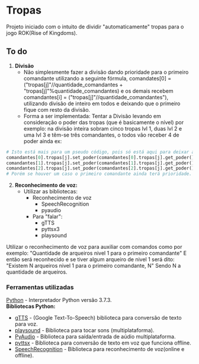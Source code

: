 # Tropas #
Projeto iniciado com o intuito de dividir "automaticamente" tropas para o jogo ROK(Rise of Kingdoms).

## To do ##  
1. **Divisão**
    * Não simplesmente fazer a divisão dando prioridade para o primeiro comandante utilizando a seguinte fórmula, comandates[0] = ("tropas[j]"//quantidade\_comandantes + "tropas[j]"%quantidade\_comandantes) e os demais recebem comandantes[i] = ("tropas[j]"//quantidade\_comandantes"), utilizando divisão de inteiro em todos e deixando que o primeiro fique com resto da divisão. 
    * Forma a ser implementada: Tentar a Divisão levando em consideração o poder das tropas (que é basicamente o nível) por exemplo: na divisão inteira sobram cinco tropas lvl 1, duas lvl 2 e uma lvl 3 e têm-se três comandantes, o todos vão receber 4 de poder ainda ex:
```python
# Isto está mais para um pseudo código, pois só está aqui para deixar a ideia geral
comandantes[0].tropas[j].set_poder(comandantes[0].tropas[j].get_poder()+(uma tropa lvl3+uma lvl1))
comandantes[1].tropas[j].set_poder(comandantes[1].tropas[j].get_poder()+(duas tropas lvl 2))
comandantes[2].tropas[j].set_poder(comandantes[2].tropas[j].get_poder()+(quatro tropas lvl 1))
# Porém se houver um caso o primeiro comandante ainda terá prioridade.
```
2. **Reconhecimento de voz:**
    * Utilizar as bibliotecas:
      * Reconhecimento de voz
        * SpeechRecognition
        * pyaudio
      * Para "falar":
        * gTTS
        * pyttsx3
        * playsound

Utilizar o reconhecimento de voz para auxiliar com comandos como por exemplo:
"Quantidade de arqueiros nivel 1 para o primeiro comandante"
E então será reconhecido e se tiver algum arqueiro de nivel 1 será dito:
"Existem N arqueiros nivel 1 para o primeiro comandante, N"
Sendo N a quantidade de arqueiros.
### Ferramentas utilizadas ###
[Python](https://www.python.org/) - Interpretador Python versão 3.7.3.  
**Bibliotecas Python:**
* [gTTS](https://pypi.org/project/gTTS/) - (Google Text-To-Speech) biblioteca para conversão de texto para voz.
* [playsound](https://pypi.org/project/playsound/) - Biblioteca para tocar sons (multiplataforma).
* [PyAudio](https://pypi.org/project/PyAudio/) - Biblioteca para saída/entrada de aúdio multiplataforma.
* [pyttsx](https://pypi.org/project/pyttsx3/) - Biblioteca para conversão de texto em voz que funciona offline.
* [SpeechRecognition](https://pypi.org/project/SpeechRecognition/) - Biblioteca para reconhecimento de voz(online e offline).